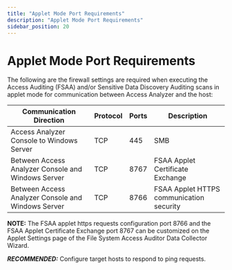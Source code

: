 ```yaml
---
title: "Applet Mode Port Requirements"
description: "Applet Mode Port Requirements"
sidebar_position: 20
---
```


# Applet Mode Port Requirements

The following are the firewall settings are required when executing the Access Auditing (FSAA)
and/or Sensitive Data Discovery Auditing scans in applet mode for communication between Access
Analyzer and the host:

| Communication Direction                            | Protocol | Ports | Description                              |
| -------------------------------------------------- | -------- | ----- | ---------------------------------------- |
| Access Analyzer Console to Windows Server          | TCP      | 445   | SMB                                      |
| Between Access Analyzer Console and Windows Server | TCP      | 8767  | FSAA Applet Certificate Exchange         |
| Between Access Analyzer Console and Windows Server | TCP      | 8766  | FSAA Applet HTTPS communication security |

**NOTE:** The FSAA applet https requests configuration port 8766 and the FSAA Applet Certificate
Exchange port 8767 can be customized on the Applet Settings page of the File System Access Auditor
Data Collector Wizard.

**_RECOMMENDED:_** Configure target hosts to respond to ping requests.
